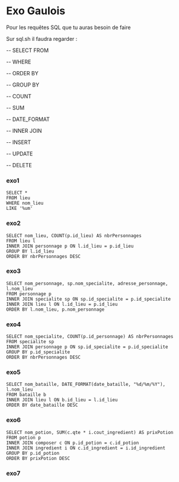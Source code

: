 # Exo Gaulois

Pour les requêtes SQL que tu auras besoin de faire

Sur sql.sh il faudra regarder :

-- SELECT FROM

-- WHERE

-- ORDER BY

-- GROUP BY

-- COUNT

-- SUM

-- DATE_FORMAT

-- INNER JOIN

-- INSERT

-- UPDATE 

-- DELETE

### exo1
```
SELECT *
FROM lieu
WHERE nom_lieu
LIKE '%um'
```

### exo2
```
SELECT nom_lieu, COUNT(p.id_lieu) AS nbrPersonnages
FROM lieu l
INNER JOIN personnage p ON l.id_lieu = p.id_lieu
GROUP BY l.id_lieu
ORDER BY nbrPersonnages DESC
```

### exo3
```
SELECT nom_personnage, sp.nom_specialite, adresse_personnage, l.nom_lieu
FROM personnage p
INNER JOIN specialite sp ON sp.id_specialite = p.id_specialite
INNER JOIN lieu l ON l.id_lieu = p.id_lieu 
ORDER BY l.nom_lieu, p.nom_personnage
```

### exo4
```
SELECT nom_specialite, COUNT(p.id_personnage) AS nbrPersonnages
FROM specialite sp
INNER JOIN personnage p ON sp.id_specialite = p.id_specialite
GROUP BY p.id_specialite
ORDER BY nbrPersonnages DESC
```

### exo5
```
SELECT nom_bataille, DATE_FORMAT(date_bataille, "%d/%m/%Y"), l.nom_lieu
FROM bataille b
INNER JOIN lieu l ON b.id_lieu = l.id_lieu
ORDER BY date_bataille DESC
```

### exo6
```
SELECT nom_potion, SUM(c.qte * i.cout_ingredient) AS prixPotion
FROM potion p
INNER JOIN composer c ON p.id_potion = c.id_potion
INNER JOIN ingredient i ON c.id_ingredient = i.id_ingredient
GROUP BY p.id_potion
ORDER BY prixPotion DESC
```

### exo7
```

```